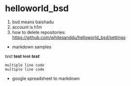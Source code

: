 # helloworld_bsd
1. bsd means baishadu
2. account is h1m
3. how to delete repositories:
https://github.com/whitesanddu/helloworld_bsd/settings

- markdown samples

*test* **test** ~~test~~ ***test***
 

```
multiple line code
multiple line code
```


- google spreadsheet to markdown

